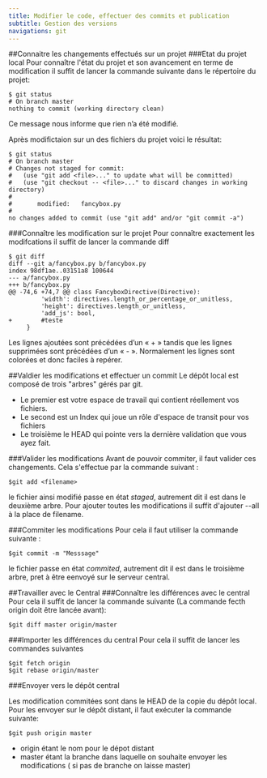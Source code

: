 ```yaml
---
title: Modifier le code, effectuer des commits et publication
subtitle: Gestion des versions
navigations: git
---
```


##Connaitre les changements effectués sur un projet
###Etat du projet local
Pour connaître l'état du projet et son avancement en terme de modification il suffit de lancer la commande suivante dans le répertoire du projet: 

    $ git status
    # On branch master
    nothing to commit (working directory clean)

Ce message nous informe que rien n’a été modifié. 

Après modifictaion sur un des fichiers du projet voici le résultat: 

    $ git status
    # On branch master
    # Changes not staged for commit:
    #   (use "git add <file>..." to update what will be committed)
    #   (use "git checkout -- <file>..." to discard changes in working directory)
    #
    #       modified:   fancybox.py
    #
    no changes added to commit (use "git add" and/or "git commit -a")



###Connaître les modification sur le projet
Pour connaître exactement les modifcations il suffit de lancer la commande diff 

    $ git diff
    diff --git a/fancybox.py b/fancybox.py
    index 98df1ae..03151a8 100644
    --- a/fancybox.py
    +++ b/fancybox.py
    @@ -74,6 +74,7 @@ class FancyboxDirective(Directive):
             'width': directives.length_or_percentage_or_unitless,
             'height': directives.length_or_unitless,
             'add_js': bool,
    +        #teste
         }

Les lignes ajoutées sont précédées d’un « + » tandis que les lignes supprimées sont précédées d’un « - ». Normalement les lignes sont colorées et donc faciles à repérer.


##Valdier les modifications et effectuer un commit
Le dépôt local est composé de trois "arbres" gérés par git. 
* Le premier est votre espace de travail qui contient réellement vos fichiers.
* Le second est un Index qui joue un rôle d'espace de transit pour vos fichiers 
* Le troisième le HEAD qui pointe vers la dernière validation que vous ayez fait.

###Valider les modifications
Avant de pouvoir commiter, il faut valider ces changements. 
Cela s'effectue par la commande suivant : 

    $git add <filename>

le fichier ainsi modifié passe en état *staged*, autrement dit il est dans le deuxième arbre. 
Pour ajouter toutes les modifications il suffit d'ajouter --all à  la place de filename.


###Commiter les modifications
Pour cela il faut utiliser la commande suivante : 

    $git commit -m "Messsage"

le fichier passe en état *commited*, autrement dit il est dans le troisième arbre, pret à être eenvoyé sur le serveur central.

##Travailler avec le Central
###Connaître les différences avec le central
Pour cela il suffit de lancer la commande suivante (La commande fecth origin doit être lancée avant):

    $git diff master origin/master

###Importer les différences du central
Pour cela il suffit de lancer les commandes suivantes

    $git fetch origin
    $git rebase origin/master

###Envoyer vers le dépôt central

Les modification commitées sont dans le HEAD de la copie du dépôt local. Pour les envoyer sur le dépôt distant, il faut exécuter la commande suivante:

    $git push origin master

* origin étant le nom pour le dépot distant
* master étant la branche dans laquelle on souhaite envoyer les modifications ( si pas de branche on laisse master)

##
